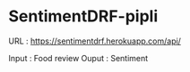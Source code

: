 # SentimentDRF-pipli


URL : https://sentimentdrf.herokuapp.com/api/

Input : Food review
Ouput : Sentiment

